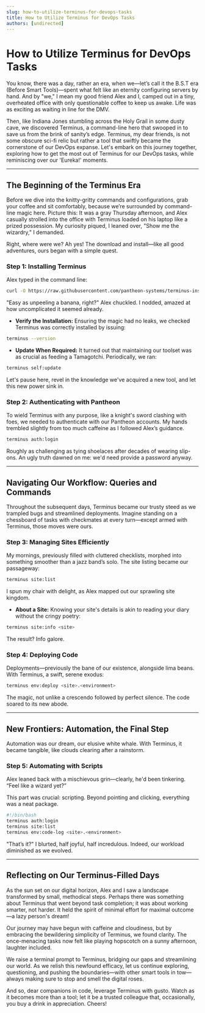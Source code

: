 ```yaml
---
slug: how-to-utilize-terminus-for-devops-tasks
title: How to Utilize Terminus for DevOps Tasks
authors: [undirected]
---
```



# How to Utilize Terminus for DevOps Tasks

You know, there was a day, rather an era, when we—let’s call it the B.S.T era (Before Smart Tools)—spent what felt like an eternity configuring servers by hand. And by "we," I mean my good friend Alex and I, camped out in a tiny, overheated office with only questionable coffee to keep us awake. Life was as exciting as waiting in line for the DMV.

Then, like Indiana Jones stumbling across the Holy Grail in some dusty cave, we discovered Terminus, a command-line hero that swooped in to save us from the brink of sanity’s edge. Terminus, my dear friends, is not some obscure sci-fi relic but rather a tool that swiftly became the cornerstone of our DevOps expanse. Let's embark on this journey together, exploring how to get the most out of Terminus for our DevOps tasks, while reminiscing over our 'Eureka!' moments.

--- 

## The Beginning of the Terminus Era

Before we dive into the knitty-gritty commands and configurations, grab your coffee and sit comfortably, because we’re surrounded by command-line magic here. Picture this: It was a gray Thursday afternoon, and Alex casually strolled into the office with Terminus loaded on his laptop like a prized possession. My curiosity piqued, I leaned over, "Show me the wizardry," I demanded.

Right, where were we? Ah yes! The download and install—like all good adventures, ours began with a simple quest.

### Step 1: Installing Terminus

Alex typed in the command line:

```bash
curl -O https://raw.githubusercontent.com/pantheon-systems/terminus-installer/master/builds/installer.phar && php installer.phar install
```

"Easy as unpeeling a banana, right?" Alex chuckled. I nodded, amazed at how uncomplicated it seemed already.

- **Verify the Installation:** Ensuring the magic had no leaks, we checked Terminus was correctly installed by issuing:

```bash
terminus --version
```

- **Update When Required:** It turned out that maintaining our toolset was as crucial as feeding a Tamagotchi. Periodically, we ran:

```bash
terminus self:update
```

Let's pause here, revel in the knowledge we've acquired a new tool, and let this new power sink in.

### Step 2: Authenticating with Pantheon

To wield Terminus with any purpose, like a knight's sword clashing with foes, we needed to authenticate with our Pantheon accounts. My hands trembled slightly from too much caffeine as I followed Alex’s guidance.

```bash
terminus auth:login
```

Roughly as challenging as tying shoelaces after decades of wearing slip-ons. An ugly truth dawned on me: we'd need provide a password anyway.

---

## Navigating Our Workflow: Queries and Commands

Throughout the subsequent days, Terminus became our trusty steed as we trampled bugs and streamlined deployments. Imagine standing on a chessboard of tasks with checkmates at every turn—except armed with Terminus, those moves were ours.

### Step 3: Managing Sites Efficiently

My mornings, previously filled with cluttered checklists, morphed into something smoother than a jazz band’s solo. The site listing became our passageway:

```bash
terminus site:list
```

I spun my chair with delight, as Alex mapped out our sprawling site kingdom.

- **About a Site:** Knowing your site's details is akin to reading your diary without the cringy poetry:

```bash
terminus site:info <site>
```

The result? Info galore.

### Step 4: Deploying Code

Deployments—previously the bane of our existence, alongside lima beans. With Terminus, a swift, serene exodus:

```bash
terminus env:deploy <site>.<environment>
```

The magic, not unlike a crescendo followed by perfect silence. The code soared to its new abode.

---

## New Frontiers: Automation, the Final Step

Automation was our dream, our elusive white whale. With Terminus, it became tangible, like clouds clearing after a rainstorm.

### Step 5: Automating with Scripts

Alex leaned back with a mischievous grin—clearly, he'd been tinkering. “Feel like a wizard yet?”

This part was crucial: scripting. Beyond pointing and clicking, everything was a neat package.

```bash
#!/bin/bash
terminus auth:login
terminus site:list
terminus env:code-log <site>.<environment>
```

"That’s it?" I blurted, half joyful, half incredulous. Indeed, our workload diminished as we evolved.

--- 

## Reflecting on Our Terminus-Filled Days

As the sun set on our digital horizon, Alex and I saw a landscape transformed by small, methodical steps. Perhaps there was something about Terminus that went beyond task completion; it was about working smarter, not harder. It held the spirit of minimal effort for maximal outcome—a lazy person's dream!

Our journey may have begun with caffeine and cloudiness, but by embracing the bewildering simplicity of Terminus, we found clarity. The once-menacing tasks now felt like playing hopscotch on a sunny afternoon, laughter included.

We raise a terminal prompt to Terminus, bridging our gaps and streamlining our world. As we relish this newfound efficacy, let us continue exploring, questioning, and pushing the boundaries—with other smart tools in tow—always making sure to stop and smell the digital roses.

And so, dear companions in code, leverage Terminus with gusto. Watch as it becomes more than a tool; let it be a trusted colleague that, occasionally, you buy a drink in appreciation. Cheers!